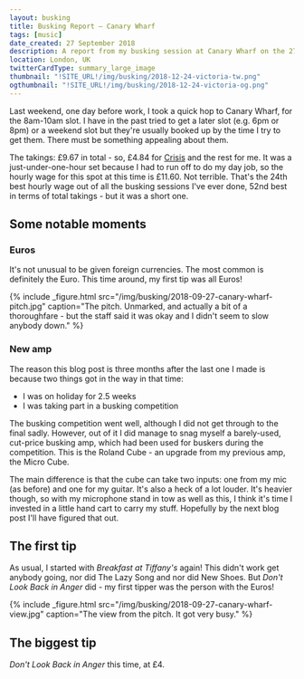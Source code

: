 ```yaml
---
layout: busking
title: Busking Report – Canary Wharf
tags: [music]
date_created: 27 September 2018
description: A report from my busking session at Canary Wharf on the 27th of September 2018!
location: London, UK
twitterCardType: summary_large_image
thumbnail: "!SITE_URL!/img/busking/2018-12-24-victoria-tw.png"
ogthumbnail: "!SITE_URL!/img/busking/2018-12-24-victoria-og.png"
---
```


Last weekend, one day before work, I took a quick hop to Canary Wharf, for the 8am-10am slot. I have in the past tried to get a later slot (e.g. 6pm or 8pm) or a weekend slot but they're usually booked up by the time I try to get them. There must be something appealing about them.

The takings: £9.67 in total - so, £4.84 for [Crisis](https://www.crisis.org.uk/) and the rest for me. It was a just-under-one-hour set because I had to run off to do my day job, so the hourly wage for this spot at this time is £11.60. Not terrible. That's the 24th best hourly wage out of all the busking sessions I've ever done, 52nd best in terms of total takings - but it was a short one.

## Some notable moments

### Euros

It's not unusual to be given foreign currencies. The most common is definitely the Euro. This time around, my first tip was all Euros!

{% include _figure.html src="/img/busking/2018-09-27-canary-wharf-pitch.jpg" caption="The pitch. Unmarked, and actually a bit of a thoroughfare - but the staff said it was okay and I didn't seem to slow anybody down." %}

### New amp

The reason this blog post is three months after the last one I made is because two things got in the way in that time:

* I was on holiday for 2.5 weeks
* I was taking part in a busking competition

The busking competition went well, although I did not get through to the final sadly. However, out of it I did manage to snag myself a barely-used, cut-price busking amp, which had been used for buskers during the competition. This is the Roland Cube - an upgrade from my previous amp, the Micro Cube.

The main difference is that the cube can take two inputs: one from my mic (as before) and one for my guitar. It's also a heck of a lot louder. It's heavier though, so with my microphone stand in tow as well as this, I think it's time I invested in a little hand cart to carry my stuff. Hopefully by the next blog post I'll have figured that out.

## The first tip

As usual, I started with _Breakfast at Tiffany's_ again! This didn't work get anybody going, nor did The Lazy Song and nor did New Shoes. But _Don't Look Back in Anger_ did - my first tipper was the person with the Euros!

{% include _figure.html src="/img/busking/2018-09-27-canary-wharf-view.jpg" caption="The view from the pitch. It got very busy." %}

## The biggest tip

_Don't Look Back in Anger_ this time, at £4.

